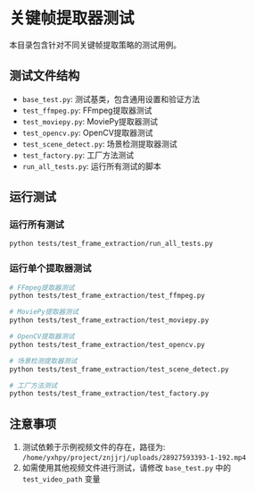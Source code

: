 # 关键帧提取器测试

本目录包含针对不同关键帧提取策略的测试用例。

## 测试文件结构

- `base_test.py`: 测试基类，包含通用设置和验证方法
- `test_ffmpeg.py`: FFmpeg提取器测试
- `test_moviepy.py`: MoviePy提取器测试
- `test_opencv.py`: OpenCV提取器测试
- `test_scene_detect.py`: 场景检测提取器测试
- `test_factory.py`: 工厂方法测试
- `run_all_tests.py`: 运行所有测试的脚本

## 运行测试

### 运行所有测试

```bash
python tests/test_frame_extraction/run_all_tests.py
```

### 运行单个提取器测试

```bash
# FFmpeg提取器测试
python tests/test_frame_extraction/test_ffmpeg.py

# MoviePy提取器测试
python tests/test_frame_extraction/test_moviepy.py

# OpenCV提取器测试
python tests/test_frame_extraction/test_opencv.py

# 场景检测提取器测试
python tests/test_frame_extraction/test_scene_detect.py

# 工厂方法测试
python tests/test_frame_extraction/test_factory.py
```

## 注意事项

1. 测试依赖于示例视频文件的存在，路径为: `/home/yxhpy/project/znjjrj/uploads/28927593393-1-192.mp4`
2. 如需使用其他视频文件进行测试，请修改 `base_test.py` 中的 `test_video_path` 变量 